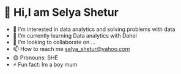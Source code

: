 # 👋 Hi,I am Selya Shetur
- 👀 I’m interested in data analytics and solving problems with data
- 🌱 I’m currently learning Data analytics with Dahel
- 💞️ I’m looking to collaborate on ...
- 📫 How to reach me selya_shetur@yahoo.com
- 😄 Pronouns: SHE
- ⚡ Fun fact: Im a boy mum
  
  
<!---
sallyalways/sallyalways is a ✨ special ✨ repository because its `README.md` (this file) appears on your GitHub profile.
You can click the Preview link to take a look at your changes.
--->
